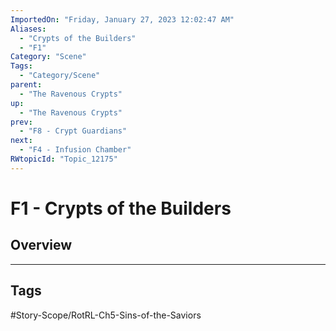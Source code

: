 ```yaml
---
ImportedOn: "Friday, January 27, 2023 12:02:47 AM"
Aliases:
  - "Crypts of the Builders"
  - "F1"
Category: "Scene"
Tags:
  - "Category/Scene"
parent:
  - "The Ravenous Crypts"
up:
  - "The Ravenous Crypts"
prev:
  - "F8 - Crypt Guardians"
next:
  - "F4 - Infusion Chamber"
RWtopicId: "Topic_12175"
---
```

# F1 - Crypts of the Builders
## Overview

---
## Tags
#Story-Scope/RotRL-Ch5-Sins-of-the-Saviors

